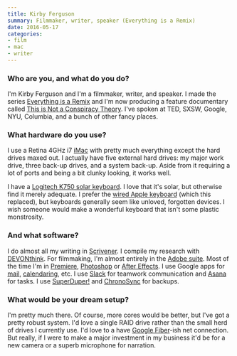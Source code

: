 ```yaml
---
title: Kirby Ferguson
summary: Filmmaker, writer, speaker (Everything is a Remix)
date: 2016-05-17
categories:
- film
- mac
- writer
---
```


### Who are you, and what do you do?

I'm Kirby Ferguson and I'm a filmmaker, writer, and speaker. I made the series [Everything is a Remix](http://everythingisaremix.info "A video series about remixing.") and I'm now producing a feature documentary called [This is Not a Conspiracy Theory](http://www.thisisnotaconspiracytheory.com/ "An episodic documentary on the hidden forces in our lives."). I've spoken at TED, SXSW, Google, NYU, Columbia, and a bunch of other fancy places.

### What hardware do you use?

I use a Retina 4GHz i7 [iMac][] with pretty much everything except the hard drives maxed out. I actually have five external hard drives: my major work drive, three back-up drives, and a system back-up. Aside from it requiring a lot of ports and being a bit clunky looking, it works well.

I have a [Logitech K750 solar keyboard][wireless-solar-keyboard-k750-mac]. I love that it's solar, but otherwise find it merely adequate. I prefer the [wired Apple keyboard][keyboard] (which this replaced), but keyboards generally seem like unloved, forgotten devices. I wish someone would make a wonderful keyboard that isn't some plastic monstrosity.

### And what software?

I do almost all my writing in [Scrivener][]. I compile my research with [DEVONthink][]. For filmmaking, I'm almost entirely in the [Adobe suite][creative-suite]. Most of the time I'm in [Premiere][], [Photoshop][] or [After Effects][after-effects]. I use Google apps for [mail][gmail], [calendaring][google-calendar], etc. I use [Slack][] for teamwork communication and [Asana][] for tasks. I use [SuperDuper!][superduper] and [ChronoSync][] for backups.

### What would be your dream setup?

I'm pretty much there. Of course, more cores would be better, but I've got a pretty robust system. I'd love a single RAID drive rather than the small herd of drives I currently use. I'd love to a have [Google Fiber][google-fiber]-ish net connection. But really, if I were to make a major investment in my business it'd be for a new camera or a superb microphone for narration.

[after-effects]: https://www.adobe.com/products/aftereffects.html "Motion graphics and video editing software."
[asana]: https://asana.com/ "A project management service."
[chronosync]: https://www.econtechnologies.com/chronosync/overview.html "A synchronising and backup tool for the Mac."
[creative-suite]: https://www.adobe.com/creativecloud.html "A collection of design tools."
[devonthink]: https://www.devontechnologies.com/apps/devonthink/ "Software for storing all your documents, scans etc."
[gmail]: https://mail.google.com/mail/u/0/ "Web-based email."
[google-calendar]: https://en.wikipedia.org/wiki/Google_Calendar "A web-based calendar client."
[google-fiber]: https://fiber.google.com/ "A fast Internet connection."
[imac]: https://www.apple.com/imac-24/ "An all-in-one computer."
[keyboard]: https://www.apple.com/us/shop/goto/mac/accessories "The keyboard."
[photoshop]: https://www.adobe.com/products/photoshop.html "A bitmap image editor."
[premiere]: https://www.adobe.com/products/premiere.html "A video editing suite."
[scrivener]: http://www.literatureandlatte.com/scrivener.php "A Mac text editor aimed at writers."
[slack]: https://slack.com/intl/ja-jp/ "A collaboration service."
[superduper]: https://shirt-pocket.com/SuperDuper/SuperDuperDescription.html "An excellent Mac backup/cloning application."
[wireless-solar-keyboard-k750-mac]: https://www.logitech.com/en-us/product/wireless-solar-keyboard-k750-mac.html "A wireless solar-powered keyboard."
